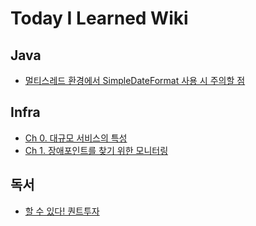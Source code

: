 # Today I Learned Wiki
## Java
- [멀티스레드 환경에서 SimpleDateFormat 사용 시 주의할 점](https://github.com/eia51/TIL/blob/main/Java/caution_of_using_sdf_at_multi_thread.md)
  
## Infra
- [Ch 0. 대규모 서비스의 특성](https://github.com/eia51/TIL/blob/main/Infra/0_feature_of_large_scale_server.md)
- [Ch 1. 장애포인트를 찾기 위한 모니터링](https://github.com/eia51/TIL/blob/main/Infra/1_monitoring_indicator_for_find_fail_point.md)

## 독서
- [할 수 있다! 퀀트투자](https://github.com/eia51/TIL/blob/main/Reading/0_do_it_quant.md)
